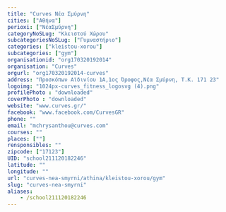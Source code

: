 ```yaml
---
title: "Curves Νέα Σμύρνη"
cities: ["Αθήνα"]
perioxi: ["ΝέαΣμύρνη"]
categoryNoSLug: "Κλειστού Χώρου"
subcategoriesNoSLug: ["Γυμναστήριο"]
categories: ["kleistou-xorou"]
subcategories: ["gym"]
organisationid: "org170320192014"
organisation: "Curves"
orgurl: "org170320192014-curves"
address: "Προσκόπων Αϊδινίου 1Α,1ος Όροφος,Νέα Σμύρνη, Τ.Κ. 171 23"
logoimg: "1024px-curves_fitness_logosvg (4).png"
profilePhoto : "downloaded"
coverPhoto : "downloaded"
website: "www.curves.gr/"
facebook: "www.facebook.com/CurvesGR"
phone: ""
email: "mchrysanthou@curves.com"
courses: ""
places: [""]
rensponsibles: ""
zipcode: ["17123"]
UID: "school211120182246"
latitude: ""
longitude: ""
url: "curves-nea-smyrni/athina/kleistou-xorou/gym"
slug: "curves-nea-smyrni"
aliases:
    - /school211120182246
---
```





